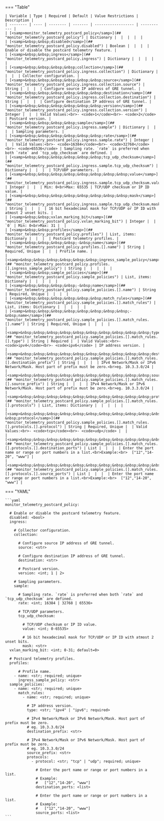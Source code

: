 <!--
  ~ Copyright (c) 2024 Arista Networks, Inc.
  ~ Use of this source code is governed by the Apache License 2.0
  ~ that can be found in the LICENSE file.
  -->
=== "Table"

    | Variable | Type | Required | Default | Value Restrictions | Description |
    | -------- | ---- | -------- | ------- | ------------------ | ----------- |
    | [<samp>monitor_telemetry_postcard_policy</samp>](## "monitor_telemetry_postcard_policy") | Dictionary |  |  |  |  |
    | [<samp>&nbsp;&nbsp;disabled</samp>](## "monitor_telemetry_postcard_policy.disabled") | Boolean |  |  |  | Enable or disable the postcard telemetry feature. |
    | [<samp>&nbsp;&nbsp;ingress</samp>](## "monitor_telemetry_postcard_policy.ingress") | Dictionary |  |  |  |  |
    | [<samp>&nbsp;&nbsp;&nbsp;&nbsp;collection</samp>](## "monitor_telemetry_postcard_policy.ingress.collection") | Dictionary |  |  |  | Collector configuration. |
    | [<samp>&nbsp;&nbsp;&nbsp;&nbsp;&nbsp;&nbsp;source</samp>](## "monitor_telemetry_postcard_policy.ingress.collection.source") | String |  |  |  | Configure source IP address of GRE tunnel. |
    | [<samp>&nbsp;&nbsp;&nbsp;&nbsp;&nbsp;&nbsp;destination</samp>](## "monitor_telemetry_postcard_policy.ingress.collection.destination") | String |  |  |  | Configure destination IP address of GRE tunnel. |
    | [<samp>&nbsp;&nbsp;&nbsp;&nbsp;&nbsp;&nbsp;version</samp>](## "monitor_telemetry_postcard_policy.ingress.collection.version") | Integer |  |  | Valid Values:<br>- <code>1</code><br>- <code>2</code> | Postcard version. |
    | [<samp>&nbsp;&nbsp;&nbsp;&nbsp;sample</samp>](## "monitor_telemetry_postcard_policy.ingress.sample") | Dictionary |  |  |  | Sampling parameters. |
    | [<samp>&nbsp;&nbsp;&nbsp;&nbsp;&nbsp;&nbsp;rate</samp>](## "monitor_telemetry_postcard_policy.ingress.sample.rate") | Integer |  |  | Valid Values:<br>- <code>16384</code><br>- <code>32768</code><br>- <code>65536</code> | Sampling rate. `rate` is preferred when both `rate` and `tcp_udp_checksum` are defined. |
    | [<samp>&nbsp;&nbsp;&nbsp;&nbsp;&nbsp;&nbsp;tcp_udp_checksum</samp>](## "monitor_telemetry_postcard_policy.ingress.sample.tcp_udp_checksum") | Dictionary |  |  |  | TCP/UDP parameters. |
    | [<samp>&nbsp;&nbsp;&nbsp;&nbsp;&nbsp;&nbsp;&nbsp;&nbsp;value</samp>](## "monitor_telemetry_postcard_policy.ingress.sample.tcp_udp_checksum.value") | Integer |  |  | Min: 0<br>Max: 65535 | TCP/UDP checksum or IP ID value. |
    | [<samp>&nbsp;&nbsp;&nbsp;&nbsp;&nbsp;&nbsp;&nbsp;&nbsp;mask</samp>](## "monitor_telemetry_postcard_policy.ingress.sample.tcp_udp_checksum.mask") | String |  |  |  | 16 bit hexadecimal mask for TCP/UDP or IP ID with atmost 2 unset bits. |
    | [<samp>&nbsp;&nbsp;vxlan_marking_bit</samp>](## "monitor_telemetry_postcard_policy.vxlan_marking_bit") | Integer |  | `0` | Min: 0<br>Max: 31 |  |
    | [<samp>&nbsp;&nbsp;profiles</samp>](## "monitor_telemetry_postcard_policy.profiles") | List, items: Dictionary |  |  |  | Postcard telemetry profiles. |
    | [<samp>&nbsp;&nbsp;&nbsp;&nbsp;-&nbsp;name</samp>](## "monitor_telemetry_postcard_policy.profiles.[].name") | String | Required, Unique |  |  | Profile name. |
    | [<samp>&nbsp;&nbsp;&nbsp;&nbsp;&nbsp;&nbsp;ingress_sample_policy</samp>](## "monitor_telemetry_postcard_policy.profiles.[].ingress_sample_policy") | String |  |  |  |  |
    | [<samp>&nbsp;&nbsp;sample_policies</samp>](## "monitor_telemetry_postcard_policy.sample_policies") | List, items: Dictionary |  |  |  |  |
    | [<samp>&nbsp;&nbsp;&nbsp;&nbsp;-&nbsp;name</samp>](## "monitor_telemetry_postcard_policy.sample_policies.[].name") | String | Required, Unique |  |  |  |
    | [<samp>&nbsp;&nbsp;&nbsp;&nbsp;&nbsp;&nbsp;match_rules</samp>](## "monitor_telemetry_postcard_policy.sample_policies.[].match_rules") | List, items: Dictionary |  |  |  |  |
    | [<samp>&nbsp;&nbsp;&nbsp;&nbsp;&nbsp;&nbsp;&nbsp;&nbsp;-&nbsp;name</samp>](## "monitor_telemetry_postcard_policy.sample_policies.[].match_rules.[].name") | String | Required, Unique |  |  |  |
    | [<samp>&nbsp;&nbsp;&nbsp;&nbsp;&nbsp;&nbsp;&nbsp;&nbsp;&nbsp;&nbsp;type</samp>](## "monitor_telemetry_postcard_policy.sample_policies.[].match_rules.[].type") | String | Required |  | Valid Values:<br>- <code>ipv4</code><br>- <code>ipv6</code> | IP address version. |
    | [<samp>&nbsp;&nbsp;&nbsp;&nbsp;&nbsp;&nbsp;&nbsp;&nbsp;&nbsp;&nbsp;destination_prefix</samp>](## "monitor_telemetry_postcard_policy.sample_policies.[].match_rules.[].destination_prefix") | String |  |  |  | IPv4 Network/Mask or IPv6 Network/Mask. Host part of prefix must be zero.<br>eg. 10.3.3.0/24 |
    | [<samp>&nbsp;&nbsp;&nbsp;&nbsp;&nbsp;&nbsp;&nbsp;&nbsp;&nbsp;&nbsp;source_prefix</samp>](## "monitor_telemetry_postcard_policy.sample_policies.[].match_rules.[].source_prefix") | String |  |  |  | IPv4 Network/Mask or IPv6 Network/Mask. Host part of prefix must be zero.<br>eg. 10.3.3.0/24 |
    | [<samp>&nbsp;&nbsp;&nbsp;&nbsp;&nbsp;&nbsp;&nbsp;&nbsp;&nbsp;&nbsp;protocols</samp>](## "monitor_telemetry_postcard_policy.sample_policies.[].match_rules.[].protocols") | List, items: Dictionary |  |  |  |  |
    | [<samp>&nbsp;&nbsp;&nbsp;&nbsp;&nbsp;&nbsp;&nbsp;&nbsp;&nbsp;&nbsp;&nbsp;&nbsp;-&nbsp;protocol</samp>](## "monitor_telemetry_postcard_policy.sample_policies.[].match_rules.[].protocols.[].protocol") | String | Required, Unique |  | Valid Values:<br>- <code>tcp</code><br>- <code>udp</code> |  |
    | [<samp>&nbsp;&nbsp;&nbsp;&nbsp;&nbsp;&nbsp;&nbsp;&nbsp;&nbsp;&nbsp;&nbsp;&nbsp;&nbsp;&nbsp;destination_ports</samp>](## "monitor_telemetry_postcard_policy.sample_policies.[].match_rules.[].protocols.[].destination_ports") | List |  |  |  | Enter the port name or range or port numbers in a list.<br>Example:<br>  ["12","14-20", "www"] |
    | [<samp>&nbsp;&nbsp;&nbsp;&nbsp;&nbsp;&nbsp;&nbsp;&nbsp;&nbsp;&nbsp;&nbsp;&nbsp;&nbsp;&nbsp;source_ports</samp>](## "monitor_telemetry_postcard_policy.sample_policies.[].match_rules.[].protocols.[].source_ports") | List |  |  |  | Enter the port name or range or port numbers in a list.<br>Example:<br>  ["12","14-20", "www"] |

=== "YAML"

    ```yaml
    monitor_telemetry_postcard_policy:

      # Enable or disable the postcard telemetry feature.
      disabled: <bool>
      ingress:

        # Collector configuration.
        collection:

          # Configure source IP address of GRE tunnel.
          source: <str>

          # Configure destination IP address of GRE tunnel.
          destination: <str>

          # Postcard version.
          version: <int; 1 | 2>

        # Sampling parameters.
        sample:

          # Sampling rate. `rate` is preferred when both `rate` and `tcp_udp_checksum` are defined.
          rate: <int; 16384 | 32768 | 65536>

          # TCP/UDP parameters.
          tcp_udp_checksum:

            # TCP/UDP checksum or IP ID value.
            value: <int; 0-65535>

            # 16 bit hexadecimal mask for TCP/UDP or IP ID with atmost 2 unset bits.
            mask: <str>
      vxlan_marking_bit: <int; 0-31; default=0>

      # Postcard telemetry profiles.
      profiles:

          # Profile name.
        - name: <str; required; unique>
          ingress_sample_policy: <str>
      sample_policies:
        - name: <str; required; unique>
          match_rules:
            - name: <str; required; unique>

              # IP address version.
              type: <str; "ipv4" | "ipv6"; required>

              # IPv4 Network/Mask or IPv6 Network/Mask. Host part of prefix must be zero.
              # eg. 10.3.3.0/24
              destination_prefix: <str>

              # IPv4 Network/Mask or IPv6 Network/Mask. Host part of prefix must be zero.
              # eg. 10.3.3.0/24
              source_prefix: <str>
              protocols:
                - protocol: <str; "tcp" | "udp"; required; unique>

                  # Enter the port name or range or port numbers in a list.
                  # Example:
                  #   ["12","14-20", "www"]
                  destination_ports: <list>

                  # Enter the port name or range or port numbers in a list.
                  # Example:
                  #   ["12","14-20", "www"]
                  source_ports: <list>
    ```
